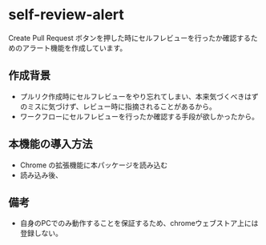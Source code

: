 # self-review-alert
Create Pull Request ボタンを押した時にセルフレビューを行ったか確認するためのアラート機能を作成しています。

## 作成背景
* プルリク作成時にセルフレビューをやり忘れてしまい、本来気づくべきはずのミスに気づけず、レビュー時に指摘されることがあるから。
* ワークフローにセルフレビューを行ったか確認する手段が欲しかったから。

## 本機能の導入方法
* Chrome の拡張機能に本パッケージを読み込む
* 読み込み後、

## 備考
* 自身のPCでのみ動作することを保証するため、chromeウェブストア上には登録しない。
